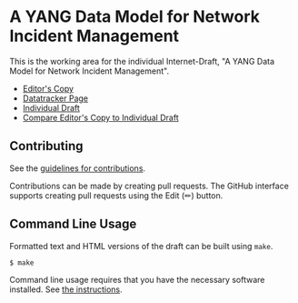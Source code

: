 # A YANG Data Model for Network Incident Management

This is the working area for the individual Internet-Draft, "A YANG Data Model for Network Incident Management".

* [Editor's Copy](https://billwuqin.github.io/network-incident/#go.draft-feng-opsawg-incident-management.html)
* [Datatracker Page](https://datatracker.ietf.org/doc/draft-feng-opsawg-incident-management)
* [Individual Draft](https://datatracker.ietf.org/doc/html/draft-feng-opsawg-incident-management)
* [Compare Editor's Copy to Individual Draft](https://billwuqin.github.io/network-incident/#go.draft-feng-opsawg-incident-management.diff)


## Contributing

See the
[guidelines for contributions](https://github.com/billwuqin/network-incident/blob/main/CONTRIBUTING.md).

Contributions can be made by creating pull requests.
The GitHub interface supports creating pull requests using the Edit (✏) button.


## Command Line Usage

Formatted text and HTML versions of the draft can be built using `make`.

```sh
$ make
```

Command line usage requires that you have the necessary software installed.  See
[the instructions](https://github.com/martinthomson/i-d-template/blob/main/doc/SETUP.md).

